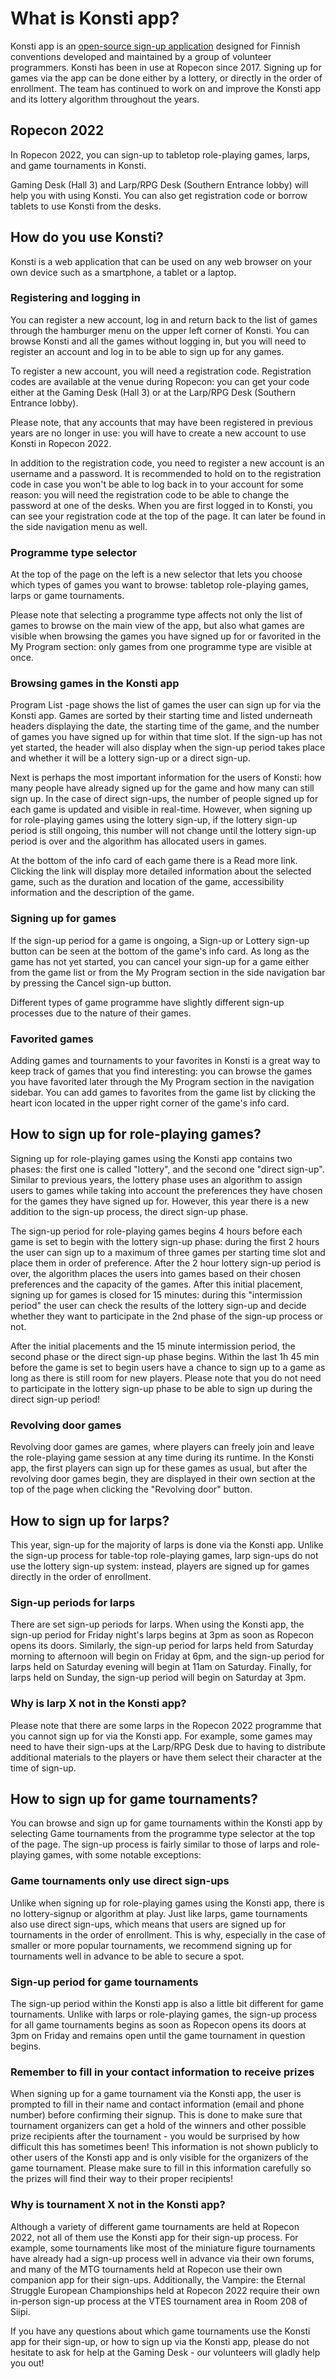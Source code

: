 # What is Konsti app?

Konsti app is an [open-source sign-up application](https://github.com/ropekonsti/konsti) designed for Finnish conventions developed and maintained by a group of volunteer programmers. Konsti has been in use at Ropecon since 2017. Signing up for games via the app can be done either by a lottery, or directly in the order of enrollment. The team has continued to work on and improve the Konsti app and its lottery algorithm throughout the years.

## Ropecon 2022

In Ropecon 2022, you can sign-up to tabletop role-playing games, larps, and game tournaments in Konsti.

Gaming Desk (Hall 3) and Larp/RPG Desk (Southern Entrance lobby) will help you with using Konsti. You can also get registration code or borrow tablets to use Konsti from the desks.

## How do you use Konsti?

Konsti is a web application that can be used on any web browser on your own device such as a smartphone, a tablet or a laptop.

### Registering and logging in

You can register a new account, log in and return back to the list of games through the hamburger menu on the upper left corner of Konsti. You can browse Konsti and all the games without logging in, but you will need to register an account and log in to be able to sign up for any games.

To register a new account, you will need a registration code. Registration codes are available at the venue during Ropecon: you can get your code either at the Gaming Desk (Hall 3) or at the Larp/RPG Desk (Southern Entrance lobby).

Please note, that any accounts that may have been registered in previous years are no longer in use: you will have to create a new account to use Konsti in Ropecon 2022.

In addition to the registration code, you need to register a new account is an username and a password. It is recommended to hold on to the registration code in case you won't be able to log back in to your account for some reason: you will need the registration code to be able to change the password at one of the desks. When you are first logged in to Konsti, you can see your registration code at the top of the page. It can later be found in the side navigation menu as well.

### Programme type selector

At the top of the page on the left is a new selector that lets you choose which types of games you want to browse: tabletop role-playing games, larps or game tournaments.

Please note that selecting a programme type affects not only the list of games to browse on the main view of the app, but also what games are visible when browsing the games you have signed up for or favorited in the My Program section: only games from one programme type are visible at once.

### Browsing games in the Konsti app

Program List -page shows the list of games the user can sign up for via the Konsti app. Games are sorted by their starting time and listed underneath headers displaying the date, the starting time of the game, and the number of games you have signed up for within that time slot. If the sign-up has not yet started, the header will also display when the sign-up period takes place and whether it will be a lottery sign-up or a direct sign-up.

Next is perhaps the most important information for the users of Konsti: how many people have already signed up for the game and how many can still sign up. In the case of direct sign-ups, the number of people signed up for each game is updated and visible in real-time. However, when signing up for role-playing games using the lottery sign-up, if the lottery sign-up period is still ongoing, this number will not change until the lottery sign-up period is over and the algorithm has allocated users in games.

At the bottom of the info card of each game there is a Read more link. Clicking the link will display more detailed information about the selected game, such as the duration and location of the game, accessibility information and the description of the game.

### Signing up for games

If the sign-up period for a game is ongoing, a Sign-up or Lottery sign-up button can be seen at the bottom of the game's info card. As long as the game has not yet started, you can cancel your sign-up for a game either from the game list or from the My Program section in the side navigation bar by pressing the Cancel sign-up button.

Different types of game programme have slightly different sign-up processes due to the nature of their games.

### Favorited games

Adding games and tournaments to your favorites in Konsti is a great way to keep track of games that you find interesting: you can browse the games you have favorited later through the My Program section in the navigation sidebar. You can add games to favorites from the game list by clicking the heart icon located in the upper right corner of the game's info card.

## How to sign up for role-playing games?

Signing up for role-playing games using the Konsti app contains two phases: the first one is called "lottery", and the second one "direct sign-up". Similar to previous years, the lottery phase uses an algorithm to assign users to games while taking into account the preferences they have chosen for the games they have signed up for. However, this year there is a new addition to the sign-up process, the direct sign-up phase.

The sign-up period for role-playing games begins 4 hours before each game is set to begin with the lottery sign-up phase: during the first 2 hours the user can sign up to a maximum of three games per starting time slot and place them in order of preference. After the 2 hour lottery sign-up period is over, the algorithm places the users into games based on their chosen preferences and the capacity of the games. After this initial placement, signing up for games is closed for 15 minutes: during this "intermission period" the user can check the results of the lottery sign-up and decide whether they want to participate in the 2nd phase of the sign-up process or not.

After the initial placements and the 15 minute intermission period, the second phase or the direct sign-up phase begins. Within the last 1h 45 min before the game is set to begin users have a chance to sign up to a game as long as there is still room for new players. Please note that you do not need to participate in the lottery sign-up phase to be able to sign up during the direct sign-up period!

### Revolving door games

Revolving door games are games, where players can freely join and leave the role-playing game session at any time during its runtime. In the Konsti app, the first players can sign up for these games as usual, but after the revolving door games begin, they are displayed in their own section at the top of the page when clicking the "Revolving door" button.

## How to sign up for larps?

This year, sign-up for the majority of larps is done via the Konsti app. Unlike the sign-up process for table-top role-playing games, larp sign-ups do not use the lottery sign-up system: instead, players are signed up for games directly in the order of enrollment.

### Sign-up periods for larps

There are set sign-up periods for larps. When using the Konsti app, the sign-up period for Friday night's larps begins at 3pm as soon as Ropecon opens its doors. Similarly, the sign-up period for larps held from Saturday morning to afternoon will begin on Friday at 6pm, and the sign-up period for larps held on Saturday evening will begin at 11am on Saturday. Finally, for larps held on Sunday, the sign-up period will begin on Saturday at 3pm.

### Why is larp X not in the Konsti app?

Please note that there are some larps in the Ropecon 2022 programme that you cannot sign up for via the Konsti app. For example, some games may need to have their sign-ups at the Larp/RPG Desk due to having to distribute additional materials to the players or have them select their character at the time of sign-up.

## How to sign up for game tournaments?

You can browse and sign up for game tournaments within the Konsti app by selecting Game tournaments from the programme type selector at the top of the page. The sign-up process is fairly similar to those of larps and role-playing games, with some notable exceptions:

### Game tournaments only use direct sign-ups

Unlike when signing up for role-playing games using the Konsti app, there is no lottery-signup or algorithm at play. Just like larps, game tournaments also use direct sign-ups, which means that users are signed up for tournaments in the order of enrollment. This is why, especially in the case of smaller or more popular tournaments, we recommend signing up for tournaments well in advance to be able to secure a spot.

### Sign-up period for game tournaments

The sign-up period within the Konsti app is also a little bit different for game tournaments. Unlike with larps or role-playing games, the sign-up process for all game tournaments begins as soon as Ropecon opens its doors at 3pm on Friday and remains open until the game tournament in question begins.

### Remember to fill in your contact information to receive prizes

When signing up for a game tournament via the Konsti app, the user is prompted to fill in their name and contact information (email and phone number) before confirming their signup. This is done to make sure that tournament organizers can get a hold of the winners and other possible prize recipients after the tournament - you would be surprised by how difficult this has sometimes been! This information is not shown publicly to other users of the Konsti app and is only visible for the organizers of the game tournament. Please make sure to fill in this information carefully so the prizes will find their way to their proper recipients!

### Why is tournament X not in the Konsti app?

Although a variety of different game tournaments are held at Ropecon 2022, not all of them use the Konsti app for their sign-up process. For example, some tournaments like most of the miniature figure tournaments have already had a sign-up process well in advance via their own forums, and many of the MTG tournaments held at Ropecon use their own companion app for their sign-ups. Additionally, the Vampire: the Eternal Struggle European Championships held at Ropecon 2022 require their own in-person sign-up process at the VTES tournament area in Room 208 of Siipi.

If you have any questions about which game tournaments use the Konsti app for their sign-up, or how to sign up via the Konsti app, please do not hesitate to ask for help at the Gaming Desk - our volunteers will gladly help you out!
